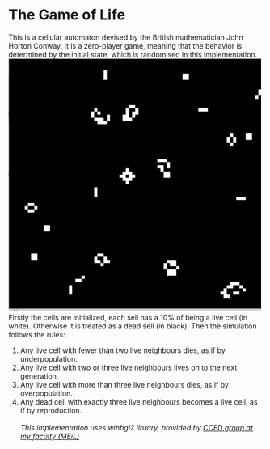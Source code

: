 # The Game of Life

This is a cellular automaton devised by the British mathematician John Horton Conway. It is a zero-player game, meaning that the behavior is determined by the initial state, which is randomised in this implementation.
![Alt Text](https://github.com/walking-machine/Projects/blob/master/C%20and%20C%2B%2B/The%20Game%20of%20Life%20(C%20University%20Project)/game_of_life.gif)\
Firstly the cells are initialized, each sell has a 10% of being a live cell (in white). Otherwise it is treated as a dead sell (in black). Then the simulation follows the rules:
1) Any live cell with fewer than two live neighbours dies, as if by underpopulation.
2) Any live cell with two or three live neighbours lives on to the next generation.
3) Any live cell with more than three live neighbours dies, as if by overpopulation.
4) Any dead cell with exactly three live neighbours becomes a live cell, as if by reproduction.\
\
*This implementation uses winbgi2 library, provided by [CCFD group at my faculty (MEiL)](http://ccfd.github.io/courses/)*

